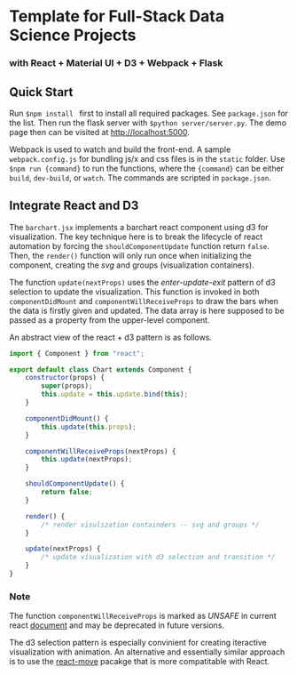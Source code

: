 # Template for Full-Stack Data Science Projects

### with React + Material UI + D3 + Webpack + Flask

## Quick Start

Run ```$npm install ``` first to install all required packages. See ```package.json``` for the list. Then run the flask server with ```$python server/server.py```. The demo page then can be visited at [http://localhost:5000](http://localhost:5000).

Webpack is used to watch and build the front-end. A sample ```webpack.config.js``` for bundling js/x and css files is in the ```static``` folder. Use ```$npm run {command}``` to run the functions, where the ```{command}``` can be either ```build```, ```dev-build```, or ```watch```. The commands are scripted in ```package.json```.

## Integrate React and D3

The ```barchart.jsx``` implements a barchart react component using d3 for visualization. The key technique here is to break the lifecycle of react automation by forcing the ```shouldComponentUpdate``` function return ```false```. Then, the ```render()``` function will only run once when initializing the component, creating the *svg* and groups (visualization containers).

The function ```update(nextProps)``` uses the *enter-update-exit* pattern of d3 selection to update the visualization. This function is invoked in both ```componentDidMount``` and ```componentWillReceiveProps``` to draw the bars when the data is firstly given and updated. The data array is here supposed to be passed as a property from the upper-level component.

An abstract view of the react + d3 pattern is as follows.

```javascript
import { Component } from "react";

export default class Chart extends Component {
    constructor(props) {
        super(props);
        this.update = this.update.bind(this);
    }

    componentDidMount() {
        this.update(this.props);
    }

    componentWillReceiveProps(nextProps) {
        this.update(nextProps);
    }

    shouldComponentUpdate() {
        return false;
    }

    render() {
        /* render visulization containders -- svg and groups */
    }

    update(nextProps) {
        /* update visualization with d3 selection and transition */
    }
}
```

### Note

The function ```componentWillReceiveProps``` is marked as *UNSAFE* in current react [document](https://reactjs.org/docs/react-component.html#unsafe_componentwillreceiveprops) and may be deprecated in future versions.

The d3 selection pattern is especially convinient for creating iteractive visualization with animation. An alternative and essentially similar approach is to use the [react-move](https://react-move.js.org/#/) pacakge that is more compatitable with React.